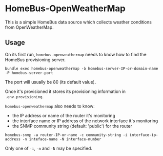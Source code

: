 # HomeBus-OpenWeatherMap

This is a simple HomeBus data source which collects weather conditions from OpenWeatherMap.

## Usage

On its first run, `homebus-openweathermap` needs to know how to find the HomeBus provisioning server.

```
bundle exec homebus-openweathermap -b homebus-server-IP-or-domain-name -P homebus-server-port
```

The port will usually be 80 (its default value).

Once it's provisioned it stores its provisioning information in `.env.provisioning`.

`homebus-openweathermap` also needs to know:

- the IP address or name of the router it's monitoring
- the interface name or IP address of the network interface it's monitoring
- the SNMP community string (default: 'public') for the router

```
homebus-snmp -a router-IP-or-name -c community-string -i interface-ip-address -n inteface-name -N interface-number
```

Only one of `-i`, `-n` and `-N` may be specified.
